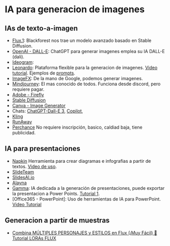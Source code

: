 # IA para generacion de imagenes

## IAs de texto-a-imagen
* [Flux.1](https://blackforestlabs.ai/): Blackforest nos trae un modelo avanzado basado en Stable Diffusion.
* [OpenAI - DALL-E](https://openart.ai/): ChatGPT para generar imagenes emplea su IA DALL-E (dali).
* [Ideogram](https://ideogram.ai/t/explore): 
* [Leonardo](https://app.leonardo.ai/): Plataforma flexible para la generacion de imagenes. [Video tutorial](https://www.youtube.com/watch?v=xGHQgToC340). Ejemplos de [prompts](https://medium.com/kinomoto-mag/best-leonardo-ai-artistic-prompts-5ebca1924f93).
* [ImageFX](https://aitestkitchen.withgoogle.com/es/tools/image-fx): De la mano de Google, podemos generar imagenes.
* [Mindjourney](https://www.midjourney.com/home): El mas conocido de todos. Funciona desde discord, pero requiere pagar.
* [Adobe - Firefly](https://www.adobe.com/co/products/firefly.html)
* [Stable Diffusion](https://stablediffusionweb.com/#demo)
* [Canva - Image Generator](https://www.canva.com/ai-image-generator/)
* Chats: [ChatGPT-Dall-E 3](https://chatgpt.com/), [Copilot](https://copilot.microsoft.com/images/create?),
* [Kling](https://klingai.com/)
* [RunAway](https://app.runwayml.com/video-tools/teams/cdguarnizo/ai-tools/text-to-image)
* [Perchance](https://perchance.org/ai-text-to-image-generator) No requiere inscripción, basico, caldiad baja, tiene publicidad.

## IA para presentaciones
* [Napkin](https://www.napkin.ai/) Herramienta para crear diagramas e infografias a partir de textos. [Video de uso](https://www.youtube.com/watch?v=YM3vTG4rVJU).
* [SlideTeam](https://www.slideteam.net/Free-Online-AI-Presentation-Maker)
* [SlidesAI.io](https://www.slidesai.io/es)
* [Alayna](https://www.alayna.us/)
* [Gamma](https://gamma.app/): IA dedicada a la generación de presentaciones, puede exportar la presentacion a Power Points. [Tutorial 1](https://www.youtube.com/watch?v=RM-DyVpQsB4). 
* [Office365 - PowerPoint]: Uso de herramientas de IA para PowerPoint. [Video Tutorial](https://www.youtube.com/watch?v=SGyPSSflFYA)

## Generacion a partir de muestras
* [Combina MÚLTIPLES PERSONAJES y ESTILOS en Flux (¡Muy Fácil) 🤯 Tutorial LORAs FLUX](https://www.youtube.com/watch?v=Ra2-cR1BGpg)
